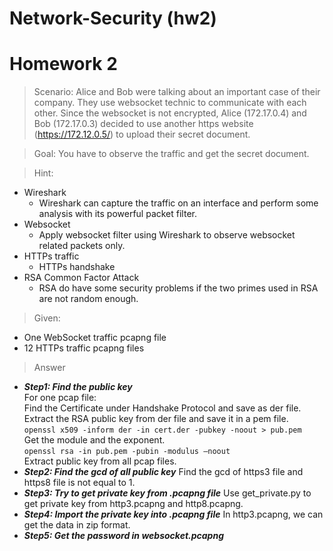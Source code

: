 # Network-Security (hw2)
# Homework 2 
> Scenario: 
Alice and Bob were talking about an important case of their company. They use websocket technic to communicate with each other. Since the websocket is not encrypted, Alice (172.17.0.4) and Bob (172.17.0.3) decided to use another https website (https://172.12.0.5/) to upload their secret document.

> Goal: You have to observe the traffic and get the secret document.

> Hint:
  * Wireshark
    * Wireshark can capture the traffic on an interface and perform some analysis with its powerful packet filter.
  * Websocket
    * Apply websocket filter using Wireshark to observe websocket related packets only.
  * HTTPs traffic
    * HTTPs handshake
  * RSA Common Factor Attack
    * RSA do have some security problems if the two primes used in RSA are not random enough.

> Given:
  * One WebSocket traffic pcapng file
  * 12 HTTPs traffic pcapng files

> Answer
* ***Step1: Find the public key***  
For one pcap file:   
Find the Certificate under Handshake Protocol and save as der file.   
Extract the RSA public key from der file and save it in a pem file.   
`openssl x509 -inform der -in cert.der -pubkey -noout > pub.pem`   
Get the module and the exponent.   
`openssl rsa -in pub.pem -pubin -modulus –noout`   
Extract public key from all pcap files.
* ***Step2: Find the gcd of all public key***
Find the gcd of https3 file and https8 file is not equal to 1.
* ***Step3: Try to get private key from .pcapng file***
Use get_private.py to get private key from http3.pcapng and http8.pcapng.
* ***Step4: Import the private key into .pcapng file***
In http3.pcapng, we can get the data in zip format.
* ***Step5: Get the password in websocket.pcapng***
